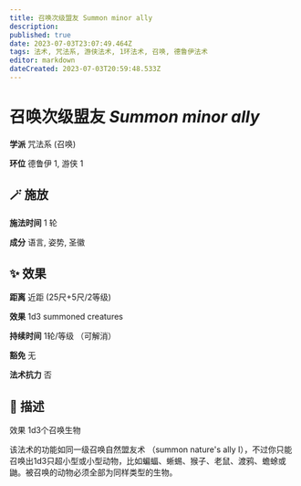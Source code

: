```yaml
---
title: 召唤次级盟友 Summon minor ally
description: 
published: true
date: 2023-07-03T23:07:49.464Z
tags: 法术, 咒法系, 游侠法术, 1环法术, 召唤, 德鲁伊法术
editor: markdown
dateCreated: 2023-07-03T20:59:48.533Z
---
```


# **召唤次级盟友** *Summon minor ally*

**学派** 咒法系 (召唤) 

**环位** 德鲁伊 1, 游侠 1

## 🪄 施放

**施法时间** 1 轮

**成分** 语言, 姿势, 圣徽

## ✨ 效果  

**距离** 近距 (25尺+5尺/2等级) 

**效果** 1d3 summoned creatures 

**持续时间** 1轮/等级 （可解消） 

**豁免** 无

**法术抗力** 否

## 📖 描述

效果          1d3个召唤生物

该法术的功能如同一级召唤自然盟友术 （summon nature's ally I），不过你只能召唤出1d3只超小型或小型动物，比如蝙蝠、蜥蜴、猴子、老鼠、渡鸦、蟾蜍或鼬。被召唤的动物必须全部为同样类型的生物。
    